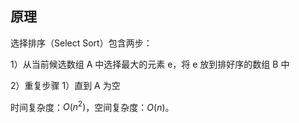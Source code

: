 ## 原理
选择排序（Select Sort）包含两步：

1）从当前候选数组 A 中选择最大的元素 e，将 e 放到排好序的数组 B 中

2）重复步骤 1）直到 A 为空

时间复杂度：$O(n^{2})$，空间复杂度：$O(n)$。